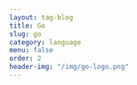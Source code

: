 ```yaml
---
layout: tag-blog
title: Go
slug: go
category: language
menu: false
order: 2
header-img: "/img/go-logo.png"
---
```

